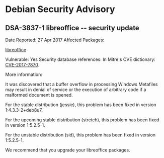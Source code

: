 
Debian Security Advisory
========================


DSA-3837-1 libreoffice -- security update
-----------------------------------------



Date Reported:
27 Apr 2017
Affected Packages:

[libreoffice](https://packages.debian.org/src:libreoffice)

Vulnerable:
Yes
Security database references:
In Mitre's CVE dictionary: [CVE-2017-7870](https://security-tracker.debian.org/tracker/CVE-2017-7870).  

More information:

It was discovered that a buffer overflow in processing Windows Metafiles
may result in denial of service or the execution of arbitrary code if
a malformed document is opened.


For the stable distribution (jessie), this problem has been fixed in
version 1:4.3.3-2+deb8u7.


For the upcoming stable distribution (stretch), this problem has been
fixed in version 1:5.2.5-1.


For the unstable distribution (sid), this problem has been fixed in
version 1:5.2.5-1.


We recommend that you upgrade your libreoffice packages.





